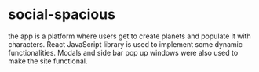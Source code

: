 # social-spacious

the app is a platform where users get to create planets and populate it with characters.
React JavaScript library is used to implement some dynamic functionalities.
Modals and side bar pop up windows were also used to make the site functional.
